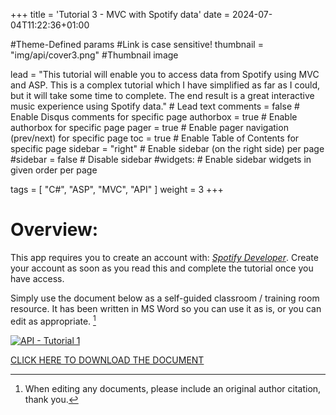 +++
title = 'Tutorial 3 - MVC with Spotify data'
date = 2024-07-04T11:22:36+01:00

#Theme-Defined params
#Link is case sensitive!
thumbnail = "img/api/cover3.png" #Thumbnail image

lead = "This tutorial will enable you to access data from Spotify using MVC and ASP.  This is a complex tutorial which I have simplified as far as I could, but it will take some time to complete.  The end result is a great interactive music experience using Spotify data." # Lead text
comments = false # Enable Disqus comments for specific page
authorbox = true # Enable authorbox for specific page
pager = true # Enable pager navigation (prev/next) for specific page
toc = true # Enable Table of Contents for specific page
sidebar = "right" # Enable sidebar (on the right side) per page
#sidebar = false # Disable sidebar 
#widgets: # Enable sidebar widgets in given order per page

tags = [ "C#", "ASP", "MVC", "API" ]
weight = 3
+++

# Overview: 

This app requires you to create an account with: *[Spotify Developer](https://www.spotify.com/)*.  Create your account as soon as you read this and complete the tutorial once you have access. 

<!-- #How to quickly get a winforms app up and running-->
Simply use the document below as a self-guided classroom / training room resource.  It has been written in MS Word so you can use it as is, or you can edit  as appropriate. [^*]

[![API - Tutorial 1](/img/api/cover3.png)](https://drive.google.com/drive/folders/1Y49eZ4b2rGUA6qaRHd1FiKyrKuX60g0a?usp=sharing)

[CLICK HERE TO DOWNLOAD THE DOCUMENT](https://drive.google.com/drive/folders/1Y49eZ4b2rGUA6qaRHd1FiKyrKuX60g0a?usp=sharing)


[^*]: When editing any documents, please include an original author citation, thank you. 
